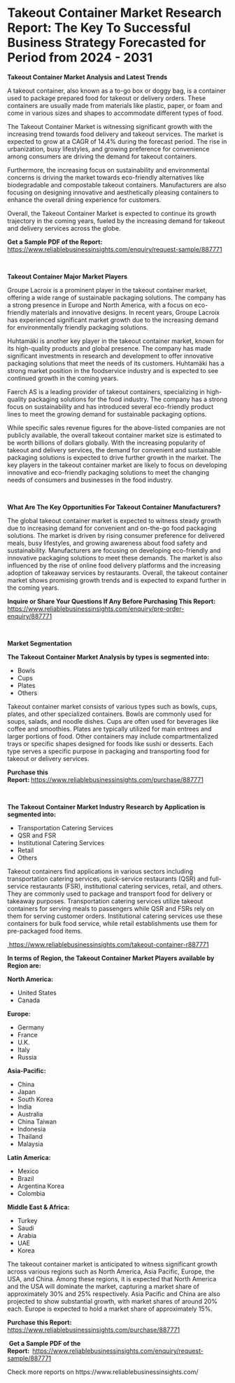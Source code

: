 <p><h1>Takeout Container Market Research Report: The Key To Successful Business Strategy Forecasted for Period from 2024 - 2031</h1></p><p><strong>Takeout Container Market Analysis and Latest Trends</strong></p>
<p><p>A takeout container, also known as a to-go box or doggy bag, is a container used to package prepared food for takeout or delivery orders. These containers are usually made from materials like plastic, paper, or foam and come in various sizes and shapes to accommodate different types of food.</p><p>The Takeout Container Market is witnessing significant growth with the increasing trend towards food delivery and takeout services. The market is expected to grow at a CAGR of 14.4% during the forecast period. The rise in urbanization, busy lifestyles, and growing preference for convenience among consumers are driving the demand for takeout containers.</p><p>Furthermore, the increasing focus on sustainability and environmental concerns is driving the market towards eco-friendly alternatives like biodegradable and compostable takeout containers. Manufacturers are also focusing on designing innovative and aesthetically pleasing containers to enhance the overall dining experience for customers.</p><p>Overall, the Takeout Container Market is expected to continue its growth trajectory in the coming years, fueled by the increasing demand for takeout and delivery services across the globe.</p></p>
<p><strong>Get a Sample PDF of the Report:&nbsp;</strong> <a href="https://www.reliablebusinessinsights.com/enquiry/request-sample/887771">https://www.reliablebusinessinsights.com/enquiry/request-sample/887771</a></p>
<p>&nbsp;</p>
<p><strong>Takeout Container Major Market Players</strong></p>
<p><p>Groupe Lacroix is a prominent player in the takeout container market, offering a wide range of sustainable packaging solutions. The company has a strong presence in Europe and North America, with a focus on eco-friendly materials and innovative designs. In recent years, Groupe Lacroix has experienced significant market growth due to the increasing demand for environmentally friendly packaging solutions.</p><p>Huhtamäki is another key player in the takeout container market, known for its high-quality products and global presence. The company has made significant investments in research and development to offer innovative packaging solutions that meet the needs of its customers. Huhtamäki has a strong market position in the foodservice industry and is expected to see continued growth in the coming years.</p><p>Faerch AS is a leading provider of takeout containers, specializing in high-quality packaging solutions for the food industry. The company has a strong focus on sustainability and has introduced several eco-friendly product lines to meet the growing demand for sustainable packaging options.</p><p>While specific sales revenue figures for the above-listed companies are not publicly available, the overall takeout container market size is estimated to be worth billions of dollars globally. With the increasing popularity of takeout and delivery services, the demand for convenient and sustainable packaging solutions is expected to drive further growth in the market. The key players in the takeout container market are likely to focus on developing innovative and eco-friendly packaging solutions to meet the changing needs of consumers and businesses in the food industry.</p></p>
<p>&nbsp;</p>
<p><strong>What Are The Key Opportunities For Takeout Container Manufacturers?</strong></p>
<p><p>The global takeout container market is expected to witness steady growth due to increasing demand for convenient and on-the-go food packaging solutions. The market is driven by rising consumer preference for delivered meals, busy lifestyles, and growing awareness about food safety and sustainability. Manufacturers are focusing on developing eco-friendly and innovative packaging solutions to meet these demands. The market is also influenced by the rise of online food delivery platforms and the increasing adoption of takeaway services by restaurants. Overall, the takeout container market shows promising growth trends and is expected to expand further in the coming years.</p></p>
<p><strong>Inquire or Share Your Questions If Any Before Purchasing This Report:</strong> <a href="https://www.reliablebusinessinsights.com/enquiry/pre-order-enquiry/887771">https://www.reliablebusinessinsights.com/enquiry/pre-order-enquiry/887771</a></p>
<p>&nbsp;</p>
<p><strong>Market Segmentation</strong></p>
<p><strong>The Takeout Container Market Analysis by types is segmented into:</strong></p>
<p><ul><li>Bowls</li><li>Cups</li><li>Plates</li><li>Others</li></ul></p>
<p><p>Takeout container market consists of various types such as bowls, cups, plates, and other specialized containers. Bowls are commonly used for soups, salads, and noodle dishes. Cups are often used for beverages like coffee and smoothies. Plates are typically utilized for main entrees and larger portions of food. Other containers may include compartmentalized trays or specific shapes designed for foods like sushi or desserts. Each type serves a specific purpose in packaging and transporting food for takeout or delivery services.</p></p>
<p><strong>Purchase this Report:&nbsp;</strong><a href="https://www.reliablebusinessinsights.com/purchase/887771">https://www.reliablebusinessinsights.com/purchase/887771</a></p>
<p>&nbsp;</p>
<p><strong>The Takeout Container Market Industry Research by Application is segmented into:</strong></p>
<p><ul><li>Transportation Catering Services</li><li>QSR and FSR</li><li>Institutional Catering Services</li><li>Retail</li><li>Others</li></ul></p>
<p><p>Takeout containers find applications in various sectors including transportation catering services, quick-service restaurants (QSR) and full-service restaurants (FSR), institutional catering services, retail, and others. They are commonly used to package and transport food for delivery or takeaway purposes. Transportation catering services utilize takeout containers for serving meals to passengers while QSR and FSRs rely on them for serving customer orders. Institutional catering services use these containers for bulk food service, while retail establishments use them for pre-packaged food items.</p></p>
<p><a href="https://www.reliablebusinessinsights.com/takeout-container-r887771">&nbsp;https://www.reliablebusinessinsights.com/takeout-container-r887771</a></p>
<p><strong>In terms of Region, the Takeout Container Market Players available by Region are:</strong></p>
<p>
    <p> <strong> North America: </strong>
        <ul>
            <li>United States</li>
            <li>Canada</li>
        </ul>
        </p> 
    <p> <strong> Europe: </strong>
        <ul>
            <li>Germany</li>
            <li>France</li>
            <li>U.K.</li>
            <li>Italy</li>
            <li>Russia</li>
        </ul>
        </p> 
    <p> <strong> Asia-Pacific: </strong>
        <ul>
            <li>China</li>
            <li>Japan</li>
            <li>South Korea</li>
            <li>India</li>
            <li>Australia</li>
            <li>China Taiwan</li>
            <li>Indonesia</li>
            <li>Thailand</li>
            <li>Malaysia</li>
        </ul>
        </p> 
    <p> <strong> Latin America: </strong>
        <ul>
            <li>Mexico</li>
            <li>Brazil</li>
            <li>Argentina Korea</li>
            <li>Colombia</li>
        </ul>
        </p> 
    <p> <strong> Middle East & Africa: </strong>
        <ul>
            <li>Turkey</li>
            <li>Saudi</li>
            <li>Arabia</li>
            <li>UAE</li>
            <li>Korea</li>
        </ul>
    </p>
    </p>
<p><p>The takeout container market is anticipated to witness significant growth across various regions such as North America, Asia Pacific, Europe, the USA, and China. Among these regions, it is expected that North America and the USA will dominate the market, capturing a market share of approximately 30% and 25% respectively. Asia Pacific and China are also projected to show substantial growth, with market shares of around 20% each. Europe is expected to hold a market share of approximately 15%.</p></p>
<p><strong>Purchase this Report: </strong><a href="https://www.reliablebusinessinsights.com/purchase/887771">https://www.reliablebusinessinsights.com/purchase/887771</a></p>
<p>&nbsp;<strong>Get a Sample PDF of the Report:&nbsp;&nbsp;</strong><a href="https://www.reliablebusinessinsights.com/enquiry/request-sample/887771">https://www.reliablebusinessinsights.com/enquiry/request-sample/887771</a></p>
<p><strong></strong></p>
<p>Check more reports on https://www.reliablebusinessinsights.com/</p>